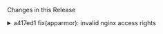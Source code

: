 Changes in this Release

<details><summary>a417ed1 fix(apparmor): invalid nginx access rights</summary>
fix(apparmor): invalid nginx access rights
</details>